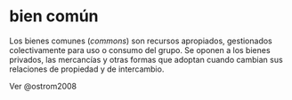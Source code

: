 # bien común
Los bienes comunes (*commons*) son recursos apropiados, gestionados colectivamente para uso o consumo del grupo. Se oponen a los bienes privados, las mercancías y otras formas que adoptan cuando cambian sus relaciones de propiedad y de intercambio.

Ver @ostrom2008
